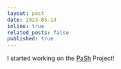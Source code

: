 ```yaml
---
layout: post
date: 2023-05-14
inline: true
related_posts: false
published: true
---
```


I started working on the [PaSh](https://binpa.sh/) Project!
